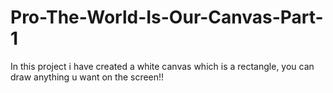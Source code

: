 # Pro-The-World-Is-Our-Canvas-Part-1
In this project i have created a white canvas which is a rectangle, you can draw anything u want on the screen!!
